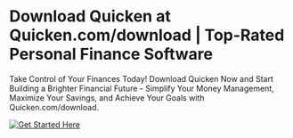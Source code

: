 # Download Quicken at Quicken.com/download | Top-Rated Personal Finance Software
Take Control of Your Finances Today! Download Quicken Now and Start Building a Brighter Financial Future - Simplify Your Money Management, Maximize Your Savings, and Achieve Your Goals with Quicken.com/download.

[![Get Started Here](https://img.shields.io/badge/Get_Started_here-000?style=for-the-badge&logo=rocket&logoColor=white)](https://quickencomdownload.github.io/)
